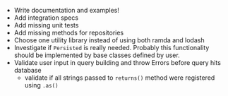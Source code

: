 * Write documentation and examples!
* Add integration specs
* Add missing unit tests
* Add missing methods for repositories
* Choose one utility library instead of using both ramda and lodash 
* Investigate if ```Persisted``` is really needed. Probably this functionality should be implemented by base classes defined by user.
* Validate user input in query building and throw Errors before query hits database
    * validate if all strings passed to ```returns()``` method were registered using ```.as()```